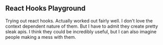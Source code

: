 ## React Hooks Playground

Trying out react hooks. Actually worked out fairly well. I don't love the context dependent nature of them. But I have to admit they create pretty sleak apis. I think they could be incredibly useful, but I can also imagine people making a mess with them.